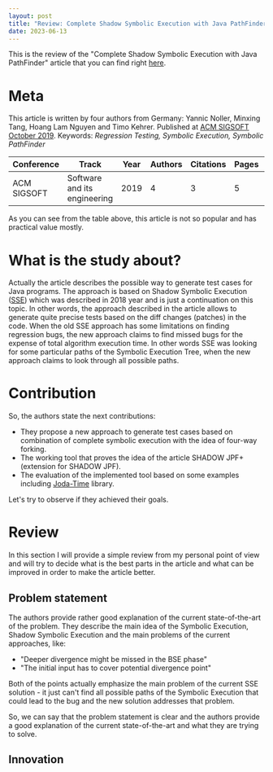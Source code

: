 ```yaml
---
layout: post
title: "Review: Complete Shadow Symbolic Execution with Java PathFinder"
date: 2023-06-13
---
```


This is the review of the "Complete Shadow Symbolic Execution with Java
PathFinder"
article that you can find
right [here](https://dl.acm.org/doi/10.1145/3364452.33644558).

# Meta

This article is written by four authors from Germany:
Yannic Noller, Minxing Tang, Hoang Lam Nguyen and Timo Kehrer.
Published at [ACM SIGSOFT October 2019](https://dl.acm.org/newsletter/sigsoft).
Keywords: _Regression Testing, Symbolic Execution, Symbolic PathFinder_

| Conference  | Track                        | Year | Authors | Citations | Pages | Figures | References | Formals |
|-------------|------------------------------|------|---------|-----------|-------|---------|------------|---------|
| ACM SIGSOFT | Software and its engineering | 2019 | 4       | 3         | 5     | 6       | 16         | Absent  |

As you can see from the table above, this article is not so popular and has
practical value mostly.

# What is the study about?

Actually the article describes the possible way to generate test cases for
Java programs. The approach is based on Shadow Symbolic
Execution ([SSE](https://dl.acm.org/doi/10.1145/3208952)) which was
described in 2018 year and is just a continuation on this topic. In other words,
the approach described in the article allows to generate quite precise
tests based on the diff changes (patches) in the code.
When the old SSE approach has some limitations on finding regression bugs,
the new approach claims to find missed bugs for the expense of total
algorithm execution time. In other words SSE was looking for some particular
paths of the Symbolic Execution Tree, when the new approach claims to look
through all possible paths.

# Contribution

So, the authors state the next contributions:

* They propose a new approach to generate test cases based on combination of
  complete symbolic execution with the idea of four-way forking.
* The working tool that proves the idea of the article SHADOW JPF+ (extension
  for SHADOW JPF).
* The evaluation of the implemented tool based on some examples
  including [Joda-Time](https://www.joda.org/joda-time/) library.

Let's try to observe if they achieved their goals.

# Review

In this section I will provide a simple review from my personal point of view
and will try to decide what is the best parts in the article and what can
be improved in order to make the article better.

## Problem statement

The authors provide rather good explanation of the current state-of-the-art
of the problem. They describe the main idea of the Symbolic Execution,
Shadow Symbolic Execution and the main problems of the current approaches, like:

- "Deeper divergence might be missed in the BSE phase"
- "The initial input has to cover potential divergence point"

Both of the points actually emphasize the main problem of the current
SSE solution - it just can't find all possible paths of the Symbolic Execution
that could lead to the bug and the new solution addresses that problem.

So, we can say that the problem statement is clear and the authors provide
a good explanation of the current state-of-the-art and what they are trying to
solve.

## Innovation



